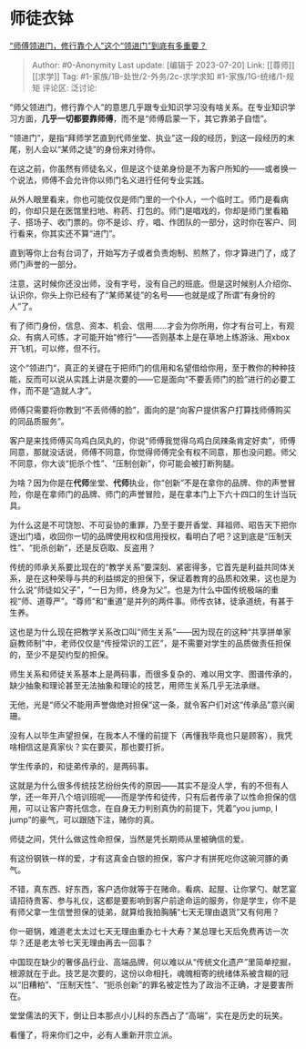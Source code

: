 # 师徒衣钵
[“师傅领进门，修行靠个人”这个“领进门”到底有多重要？](https://www.zhihu.com/question/604796840/answer/3079746092)

> Author: #0-Anonymity
> Last update: [编辑于 2023-07-20]
> Link: [[尊师]] [[求学]]
> Tag: #1-家族/1B-处世/2-外务/2c-求学求知 #1-家族/1G-统绪/1-规矩 
> 评论区:
> 泛讨论:

“师父领进门，修行靠个人”的意思几乎跟专业知识学习没有啥关系。在专业知识学习方面，**几乎一切都要靠师傅**，而不是“师傅启蒙一下，其它靠弟子自悟”。

“领进门”，是指“拜师学艺直到代师坐堂、执业”这一段的经历，到这一段经历的末尾，别人会以“某师之徒”的身份来对待你。

在这之前，你虽然有师徒名义，但是这个徒弟身份是不为客户所知的——或者换一个说法，师傅不会允许你以师门名义进行任何专业实践。

从外人眼里看来，你也可能仅仅是师门里的一个仆人，一个临时工。师门是看病的，你却只是在医馆里扫地、称药、打包的。师门是唱戏的，你却是师门里看箱子、搭场子、收门票的。你不是诊、疗，唱、作团队的一部分，这时你在客户、同行看来，你其实还不算“进门”。

直到等你上台有台词了，开始写方子或者负责炮制、煎熬了，你才算进门了，成了师门声誉的一部分。

注意，这时候你还没出师，没有字号，没有自己的班底。但是这时候别人介绍你、认识你，你头上你已经有了“某师某徒”的名号——也就是成了所谓“有身份的人”了。

有了师门身份，信息、资本、机会、信用……才会为你所用，你才有台可上，有观众、有病人可练，才可能开始“修行”——否则基本上是在草地上练游泳、用xbox开飞机，可以修，但不行。

这个“领进门“，真正的关键在于把师门的信用和名望借给你用，至于教你的种种技能，反而可以说从实践上讲是次要的——它是面向“不要丢师门的脸”进行的必要工作，而不是“造就人才”。

师傅只需要将你教到“不丢师傅的脸”，面向的是“向客户提供客户打算找师傅购买的同品质服务”。

客户是来找师傅买乌鸡白凤丸的，你说“师傅我觉得乌鸡白凤辣条肯定好卖”，师傅同意，那就没话说，师傅不同意，你觉得师傅完全有权不同意，那也没问题。师父不同意，你大谈“扼杀个性”、“压制创新”，你可能会被打断狗腿。

为啥？因为你是在**代师**坐堂、**代师**执业，你“创新”不是在拿你的品牌、你的声誉冒险，你是在拿师门的品牌、师门的声誉冒险，是在拿本门上下六十四口的生计当玩具。

为什么这是不可饶恕、不可妥协的重罪，乃至于要开香堂、拜祖师、昭告天下把你逐出门墙，收回你一切的品牌使用权和信用授权，看明白了吧？这到底是“压制天性”、“扼杀创新”，还是反窃取、反盗用？

传统的师承关系要比现在的“教学关系”要深刻、紧密得多，它首先是利益共同体关系，是在这种荣辱与共的利益绑定的担保下，保证着教育的品质和效果，这也是为什么说“师徒如父子”，“一日为师，终身为父”。也是为什么中国传统极端的重视“师、道尊严”。“尊师”和“重道”是并列的两件事。师传衣钵，徒承道统，有甚于生养。

这也是为什么现在把教学关系改口叫“师生关系”——因为现在的这种“共享拼单家庭教师制”中，老师仅仅是“传授常识的工匠”，是不需要对学生的品质做责任担保的，至少不是契约型的担保。

师生关系和师徒关系基本上是两码事，而很多复杂的、难以用文字、图谱传承的，缺少抽象和理论甚至无法抽象和理论的技艺，用师生关系几乎无法承继。

无他，光是“师父不能用声誉做绝对担保“这一条，就令客户们对这“传承品”意兴阑珊。

没有人以毕生声望担保，在我本人不懂的前提下（再懂我毕竟也只是顾客），我凭啥相信这是真家伙？实在要买，那也要打折。

学生传承的，和徒弟传承的，是两码事。

这就是为什么很多传统技艺纷纷失传的原因——其实不是没人学，有的不但有人学，还一年开八个培训班呢——而是学传和徒传，只有后者传承了以性命担保的信用，可以让客户寄托信念，在自身无力判别真伪的前提下，凭着“you jump, I jump”的豪气，可以跟随下注，赌你的真。

师徒之间，凭什么做这性命担保，当然是凭长期师从里被确信的爱。

有这份钢铁一样的爱，才有这真金白银的担保，客户才有拼死吃你这碗河豚的勇气。

不错，真东西、好东西，客户选你就等于在赌命。看病、起屋、让你掌勺、献艺宴请招待贵客、参与礼仪，这都是要影响到客户前途命运的服务，你是学生，你不是有师父拿一生信誉担保的徒弟，就算给我拍胸脯“七天无理由退货”又有何用？

你一砸锅，难道老太太过七天无理由重办七十大寿？某总理七天后免费再访一次华？还是老太爷七天无理由再去一回事？

中国现在缺少的奢侈品行业、高端品牌，何以难以从“传统文化遗产”里简单挖掘，根源就在于此。技艺是次要的，这份以命相托，魂魄相寄的统绪体系被含糊的冠以“旧糟粕”、“压制天性”、“扼杀创新”的罪名被定性为了政治不正确，才是要害所在。

堂堂儒法的天下，倒让日本那点小儿科的东西占了“高端”，实在是历史的玩笑。

看懂了，将来你们之中，必有人重新开宗立派。